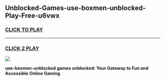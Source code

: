 
## Unblocked-Games-use-boxmen-unblocked-Play-Free-u6vwx
<h3>
<a href="https://premium76.site?title=use-boxmen-unblocked&ref=21A">CLICK TO PLAY</a></h3>
<hr>

<h3>
<a href="https://premium76.site?title=use-boxmen-unblocked&ref=21A">CLICK 2 PLAY</a>
  
</h3>

<a href="https://premium76.site?title=use-boxmen-unblocked&ref=21A"><img src="https://clearcache.store/games.png"></a>


**use-boxmen-unblocked games unblocked: Your Gateway to Fun and Accessible Online Gaming**
